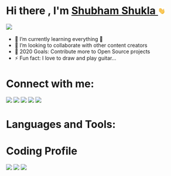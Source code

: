 <h1> Hi there , I'm <a href="https://www.linkedin.com/in/shubhin151/">Shubham Shukla </a> <img src="https://raw.githubusercontent.com/ABSphreak/ABSphreak/master/gifs/Hi.gif" width="4%"></a></h1>
<a href="https://github.com/shubh-151/">
            <img src="https://komarev.com/ghpvc/?username=shubh-151">
        </a>

- 🌱 I’m currently learning everything 🤣
- 👯 I’m looking to collaborate with other content creators
- 🥅 2020 Goals: Contribute more to Open Source projects
- ⚡ Fun fact: I love to draw and play guitar...


<h1>Connect with me:</h1>

<a href="https://www.linkedin.com/in/shubhin151/"><img src="https://media.licdn.com/dms/image/C510BAQEzckjsySdXVw/company-logo_100_100/0?e=2159024400&v=beta&t=L0i_bLOuW3liVxqMGWTTLFcfA7g9j8VAWtg88UfR2b8" width="40" /></a>
<a href="https://github.com/shubh-151/"><img src="https://news.efinancialcareers.com/binaries/content/gallery/efinancial-careers/articles/2019/04/github.jpg" width="40" /></a>
<a href="https://www.facebook.com/shubham.shukla.52035772/"><img src="https://whqg-fm.sagacom.com/files/2013/03/facebook.jpg" width="40" /></a>
<a href="https://twitter.com/SHUBHAM90411190"><img src="https://www.buckinghamcovers.com/uploads/images/twitter_PNG34.png" width="40" /></a>
<a href="https://www.instagram.com/shubhin1511/"><img src="https://store-images.s-microsoft.com/image/apps.58521.13510798887167234.713cc0e4-e4a7-4f7c-8cde-9c6a53872b1d.539a5fdf-76a3-486f-bb0f-d2dce82923cc?mode=scale&q=90&h=200&w=200&background=%230078D7" width="40" /></a>
<br>

<h1>Languages and Tools:</h1>


 <h1>Coding Profile</h1>
 <a href="https://www.hackerrank.com/shubhin151"><img src="logo/github-logo.png" width="40" /></a>
 <a href="https://auth.geeksforgeeks.org/user/shubhin151/profile"><img src="logo/gfg.png" width="40"></a>
 <a href="https://github.com/shubh-151/"><img src="logo/github-logo.png" width="40" /></a>





